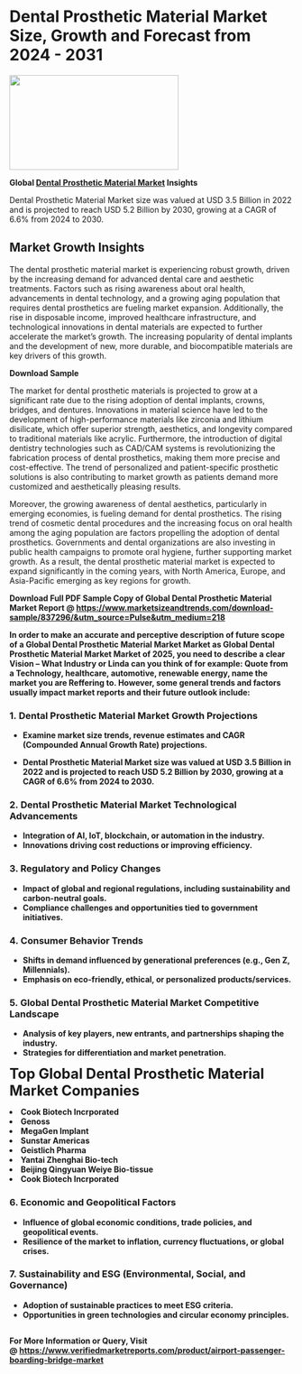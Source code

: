 <H1>Dental Prosthetic Material Market Size, Growth and Forecast from 2024 - 2031</H1><img class="aligncenter size-medium wp-image-584254" src="https://thirdeyenews.in/wp-content/uploads/2024/09/Global-Market-Research-300x168.jpeg" alt="" width="300" height="168" /><p><strong>Global&nbsp;<a href="https://www.marketsizeandtrends.com/download-sample/837296/&amp;utm_source=Pulse&amp;utm_medium=218">Dental Prosthetic Material Market</a> Insights</strong></p><p>Dental Prosthetic Material Market size was valued at USD 3.5 Billion in 2022 and is projected to reach USD 5.2 Billion by 2030, growing at a CAGR of 6.6% from 2024 to 2030.</p><p><h2>Market Growth Insights</h2> <p>The dental prosthetic material market is experiencing robust growth, driven by the increasing demand for advanced dental care and aesthetic treatments. Factors such as rising awareness about oral health, advancements in dental technology, and a growing aging population that requires dental prosthetics are fueling market expansion. Additionally, the rise in disposable income, improved healthcare infrastructure, and technological innovations in dental materials are expected to further accelerate the market’s growth. The increasing popularity of dental implants and the development of new, more durable, and biocompatible materials are key drivers of this growth.</p> <p><strong>Download Sample</strong></p> <p>The market for dental prosthetic materials is projected to grow at a significant rate due to the rising adoption of dental implants, crowns, bridges, and dentures. Innovations in material science have led to the development of high-performance materials like zirconia and lithium disilicate, which offer superior strength, aesthetics, and longevity compared to traditional materials like acrylic. Furthermore, the introduction of digital dentistry technologies such as CAD/CAM systems is revolutionizing the fabrication process of dental prosthetics, making them more precise and cost-effective. The trend of personalized and patient-specific prosthetic solutions is also contributing to market growth as patients demand more customized and aesthetically pleasing results.</p> <p>Moreover, the growing awareness of dental aesthetics, particularly in emerging economies, is fueling demand for dental prosthetics. The rising trend of cosmetic dental procedures and the increasing focus on oral health among the aging population are factors propelling the adoption of dental prosthetics. Governments and dental organizations are also investing in public health campaigns to promote oral hygiene, further supporting market growth. As a result, the dental prosthetic material market is expected to expand significantly in the coming years, with North America, Europe, and Asia-Pacific emerging as key regions for growth.</p> <p><strong></p><p><span class=""><strong>Download Full PDF Sample Copy of Global Dental Prosthetic Material Market Report</strong> @ <a href="https://www.marketsizeandtrends.com/download-sample/837296/&amp;utm_source=Pulse&amp;utm_medium=218" target="_blank">https://www.marketsizeandtrends.com/download-sample/837296/&amp;utm_source=Pulse&amp;utm_medium=218</a></span></p><p>In order to make an accurate and perceptive description of future scope of a Global&nbsp;Dental Prosthetic Material Market Market as Global&nbsp;Dental Prosthetic Material Market Market of 2025, you need to describe a clear Vision &ndash; What Industry or Linda can you think of for example: Quote from a Technology, healthcare, automotive, renewable energy, name the market you are Reffering to. However, some general trends and factors usually impact market reports and their future outlook include:</p><h3>1.&nbsp;<strong>Dental Prosthetic Material Market Growth Projections</strong></h3><ul><li>Examine market size trends, revenue estimates and CAGR (Compounded Annual Growth Rate) projections.</li><li><p>Dental Prosthetic Material Market size was valued at USD 3.5 Billion in 2022 and is projected to reach USD 5.2 Billion by 2030, growing at a CAGR of 6.6% from 2024 to 2030.</p></li></ul><h3>2.&nbsp;<strong>Dental Prosthetic Material Market Technological Advancements</strong></h3><ul><li>Integration of AI, IoT, blockchain, or automation in the industry.</li><li>Innovations driving cost reductions or improving efficiency.</li></ul><h3>3.&nbsp;<strong>Regulatory and Policy Changes</strong></h3><ul><li>Impact of global and regional regulations, including sustainability and carbon-neutral goals.</li><li>Compliance challenges and opportunities tied to government initiatives.</li></ul><h3>4.&nbsp;<strong>Consumer Behavior Trends</strong></h3><ul><li>Shifts in demand influenced by generational preferences (e.g., Gen Z, Millennials).</li><li>Emphasis on eco-friendly, ethical, or personalized products/services.</li></ul><h3>5.&nbsp;<strong>Global Dental Prosthetic Material Market Competitive Landscape</strong></h3><ul><li>Analysis of key players, new entrants, and partnerships shaping the industry.</li><li>Strategies for differentiation and market penetration.</li></ul><p data-pm-slice="1 1 []"><span style="color: inherit; font-family: inherit; font-size: 25px;">Top Global Dental Prosthetic Material Market Companies</span></p><div class="" data-test-id=""><p><li>Cook Biotech Incrporated</li><li> Genoss</li><li> MegaGen Implant</li><li> Sunstar Americas</li><li> Geistlich Pharma</li><li> Yantai Zhenghai Bio-tech</li><li> Beijing Qingyuan Weiye Bio-tissue</li><li> Cook Biotech Incrporated</li></p></div><h3>6.&nbsp;<strong>Economic and Geopolitical Factors</strong></h3><ul><li>Influence of global economic conditions, trade policies, and geopolitical events.</li><li>Resilience of the market to inflation, currency fluctuations, or global crises.</li></ul><h3>7.&nbsp;<strong>Sustainability and ESG (Environmental, Social, and Governance)</strong></h3><ul><li>Adoption of sustainable practices to meet ESG criteria.</li><li>Opportunities in green technologies and circular economy principles.</li></ul><h2><strong style="font-size: 14px;">For More Information or Query, Visit @&nbsp;</strong><a style="background-color: #ffffff; font-size: 14px;" href="https://www.marketsizeandtrends.com/report/dental-prosthetic-material-market/" target="_blank">https://www.verifiedmarketreports.com/product/airport-passenger-boarding-bridge-market</a></h2>
